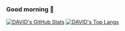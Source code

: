 ### Good morning 🌅

<!--
**davidho0403/davidho0403** is a ✨ _special_ ✨ repository because its `README.md` (this file) appears on your GitHub profile.

Here are some ideas to get you started:

- 🔭 I’m currently working on ...
- 🌱 I’m currently learning ...
- 👯 I’m looking to collaborate on ...
- 🤔 I’m looking for help with ...
- 💬 Ask me about ...
- 📫 How to reach me: ...
- 😄 Pronouns: ...
- ⚡ Fun fact: ...
-->

<!-- https://github.com/anuraghazra/github-readme-stats -->
[![DAVID's GitHub Stats](https://github-readme-stats.vercel.app/api?username=davidho0403&count_private=true&show_icons=true&include_all_commits=true)](https://github.com/davidho0403)
[![DAVID's Top Langs](https://github-readme-stats.vercel.app/api/top-langs/?username=davidho0403&layout=compact)](https://github.com/davidho0403)
